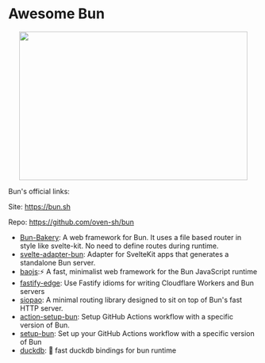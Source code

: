 # Awesome Bun

<p align="center">
  <img width="460" height="300" src="https://raw.githubusercontent.com/oven-sh/bun/main/packages/bun-landing/public/logo-square.png">
</p>

Bun's official links:

Site: https://bun.sh

Repo: https://github.com/oven-sh/bun

  - [Bun-Bakery](https://github.com/Kapsonfire-DE/bun-bakery): A web framework for Bun. It uses a file based router in style like svelte-kit. No need to define routes during runtime.
  - [svelte-adapter-bun](https://github.com/gornostay25/svelte-adapter-bun): Adapter for SvelteKit apps that generates a standalone Bun server.
  - [baojs](https://github.com/mattreid1/baojs):⚡️ A fast, minimalist web framework for the Bun JavaScript runtime
  - [fastify-edge](https://github.com/galvez/fastify-edge): Use Fastify idioms for writing Cloudflare Workers and Bun servers
  - [siopao](https://github.com/wobsoriano/siopao): A minimal routing library designed to sit on top of Bun's fast HTTP server.
  - [action-setup-bun](https://github.com/antongolub/action-setup-bun): Setup GitHub Actions workflow with a specific version of Bun.
  - [setup-bun](https://github.com/xHyroM/setup-bun): Set up your GitHub Actions workflow with a specific version of Bun
  - [duckdb](https://github.com/evanwashere/duckdb): 🦆 fast duckdb bindings for bun runtime
